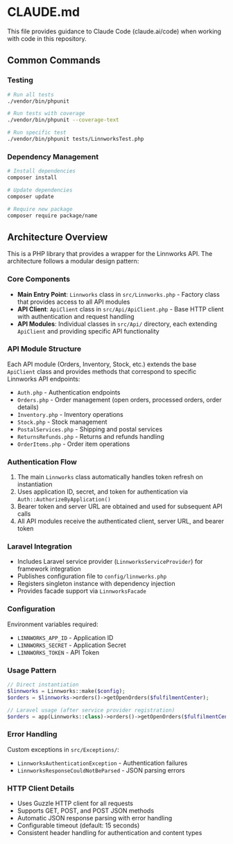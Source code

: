 # CLAUDE.md

This file provides guidance to Claude Code (claude.ai/code) when working with code in this repository.

## Common Commands

### Testing
```bash
# Run all tests
./vendor/bin/phpunit

# Run tests with coverage
./vendor/bin/phpunit --coverage-text

# Run specific test
./vendor/bin/phpunit tests/LinnworksTest.php
```

### Dependency Management
```bash
# Install dependencies
composer install

# Update dependencies
composer update

# Require new package
composer require package/name
```

## Architecture Overview

This is a PHP library that provides a wrapper for the Linnworks API. The architecture follows a modular design pattern:

### Core Components

- **Main Entry Point**: `Linnworks` class in `src/Linnworks.php` - Factory class that provides access to all API modules
- **API Client**: `ApiClient` class in `src/Api/ApiClient.php` - Base HTTP client with authentication and request handling
- **API Modules**: Individual classes in `src/Api/` directory, each extending `ApiClient` and providing specific API functionality

### API Module Structure

Each API module (Orders, Inventory, Stock, etc.) extends the base `ApiClient` class and provides methods that correspond to specific Linnworks API endpoints:

- `Auth.php` - Authentication endpoints
- `Orders.php` - Order management (open orders, processed orders, order details)
- `Inventory.php` - Inventory operations
- `Stock.php` - Stock management
- `PostalServices.php` - Shipping and postal services
- `ReturnsRefunds.php` - Returns and refunds handling
- `OrderItems.php` - Order item operations

### Authentication Flow

1. The main `Linnworks` class automatically handles token refresh on instantiation
2. Uses application ID, secret, and token for authentication via `Auth::AuthorizeByApplication()`
3. Bearer token and server URL are obtained and used for subsequent API calls
4. All API modules receive the authenticated client, server URL, and bearer token

### Laravel Integration

- Includes Laravel service provider (`LinnworksServiceProvider`) for framework integration
- Publishes configuration file to `config/linnworks.php`
- Registers singleton instance with dependency injection
- Provides facade support via `LinnworksFacade`

### Configuration

Environment variables required:
- `LINNWORKS_APP_ID` - Application ID
- `LINNWORKS_SECRET` - Application Secret  
- `LINNWORKS_TOKEN` - API Token

### Usage Pattern

```php
// Direct instantiation
$linnworks = Linnworks::make($config);
$orders = $linnworks->orders()->getOpenOrders($fulfilmentCenter);

// Laravel usage (after service provider registration)
$orders = app(Linnworks::class)->orders()->getOpenOrders($fulfilmentCenter);
```

### Error Handling

Custom exceptions in `src/Exceptions/`:
- `LinnworksAuthenticationException` - Authentication failures
- `LinnworksResponseCouldNotBeParsed` - JSON parsing errors

### HTTP Client Details

- Uses Guzzle HTTP client for all requests
- Supports GET, POST, and POST JSON methods
- Automatic JSON response parsing with error handling
- Configurable timeout (default: 15 seconds)
- Consistent header handling for authentication and content types